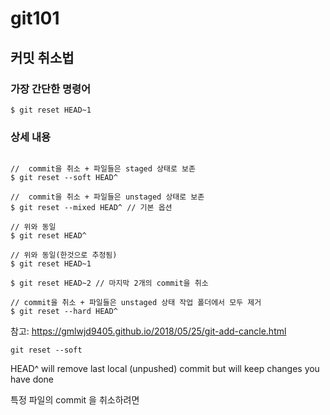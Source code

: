 # git101

##  커밋 취소법

### 가장 간단한 명령어
```
$ git reset HEAD~1
```

### 상세 내용

```
 
//  commit을 취소 + 파일들은 staged 상태로 보존
$ git reset --soft HEAD^

//  commit을 취소 + 파일들은 unstaged 상태로 보존
$ git reset --mixed HEAD^ // 기본 옵션
 
// 위와 동일
$ git reset HEAD^ 

// 위와 동일(한것으로 추정됨)
$ git reset HEAD~1

$ git reset HEAD~2 // 마지막 2개의 commit을 취소

// commit을 취소 + 파일들은 unstaged 상태 작업 폴더에서 모두 제거
$ git reset --hard HEAD^
```
참고: https://gmlwjd9405.github.io/2018/05/25/git-add-cancle.html


```
git reset --soft
```
HEAD^ will remove last local (unpushed) commit but will keep changes you have done

특정 파일의 commit 을 취소하려면
